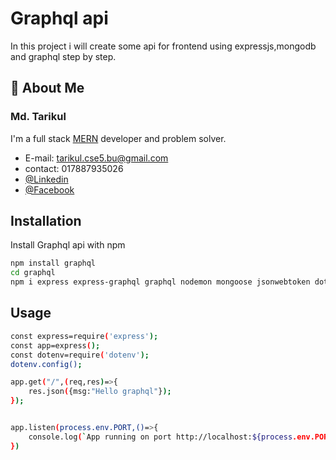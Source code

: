 # Graphql api

In this project i will create some api for frontend using expressjs,mongodb and graphql step by step.

 ## 🚀 About Me
### Md. Tarikul
I'm a full stack [MERN]() developer and problem solver.
- E-mail: tarikul.cse5.bu@gmail.com
- contact: 017887935026
- [@Linkedin](https://www.linkedin.com/in/tarikul-islam-2100841ab/)
- [@Facebook](https://www.facebook.com/tarikulcse001)

## Installation

Install Graphql api with npm

```bash
npm install graphql
cd graphql
npm i express express-graphql graphql nodemon mongoose jsonwebtoken dotenv
```
## Usage

```bash
const express=require('express');
const app=express();
const dotenv=require('dotenv');
dotenv.config();

app.get("/",(req,res)=>{
    res.json({msg:"Hello graphql"});
});


app.listen(process.env.PORT,()=>{
    console.log(`App running on port http://localhost:${process.env.PORT}/`);
})

```